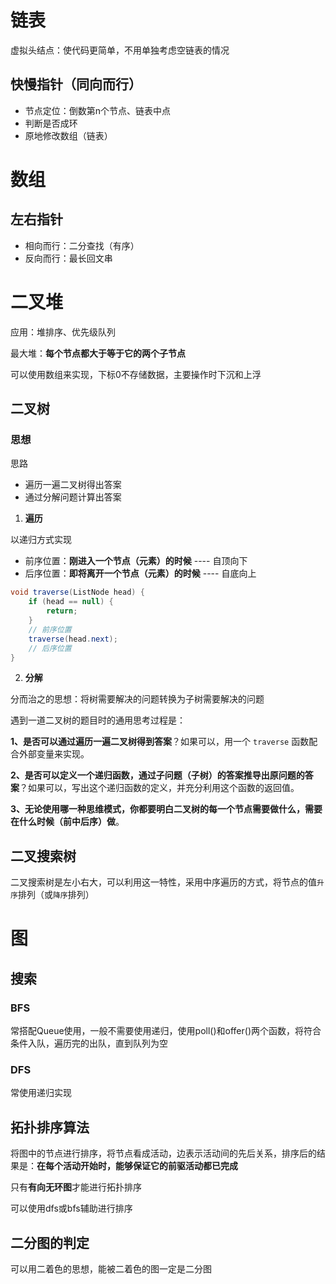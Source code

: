 # 链表

虚拟头结点：使代码更简单，不用单独考虑空链表的情况

## 快慢指针（同向而行）

- 节点定位：倒数第n个节点、链表中点
- 判断是否成环
- 原地修改数组（链表）

# 数组

## 左右指针

- 相向而行：二分查找（有序）
- 反向而行：最长回文串

# 二叉堆

应用：堆排序、优先级队列

最大堆：**每个节点都大于等于它的两个子节点**

可以使用数组来实现，下标0不存储数据，主要操作时下沉和上浮

## 二叉树

### 思想

思路

- 遍历一遍二叉树得出答案
- 通过分解问题计算出答案

1. **遍历**

以递归方式实现

- 前序位置：**刚进入一个节点（元素）的时候** ---- 自顶向下
- 后序位置：**即将离开一个节点（元素）的时候** ---- 自底向上

```java
void traverse(ListNode head) {
    if (head == null) {
        return;
    }
    // 前序位置
    traverse(head.next);
    // 后序位置
}
```

2. **分解**

分而治之的思想：将树需要解决的问题转换为子树需要解决的问题



遇到一道二叉树的题目时的通用思考过程是：

**1、是否可以通过遍历一遍二叉树得到答案**？如果可以，用一个 `traverse` 函数配合外部变量来实现。

**2、是否可以定义一个递归函数，通过子问题（子树）的答案推导出原问题的答案**？如果可以，写出这个递归函数的定义，并充分利用这个函数的返回值。

**3、无论使用哪一种思维模式，你都要明白二叉树的每一个节点需要做什么，需要在什么时候（前中后序）做**。

## 二叉搜索树

二叉搜索树是左小右大，可以利用这一特性，采用中序遍历的方式，将节点的值`升序`排列（或`降序`排列）

# 图

## 搜索

### BFS

常搭配Queue使用，一般不需要使用递归，使用poll()和offer()两个函数，将符合条件入队，遍历完的出队，直到队列为空

### DFS

常使用递归实现

## 拓扑排序算法

将图中的节点进行排序，将节点看成活动，边表示活动间的先后关系，排序后的结果是：**在每个活动开始时，能够保证它的前驱活动都已完成**

只有**有向无环图**才能进行拓扑排序

可以使用dfs或bfs辅助进行排序

## 二分图的判定

可以用二着色的思想，能被二着色的图一定是二分图
